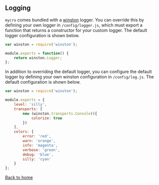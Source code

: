 ## Logging
`mycro` comes bundled with a [winston](https://github.com/winstonjs/winston) logger. You can override this by defining your own logger in `/config/logger.js`, which must export a function that returns a constructor for your custom logger. The default logger configuration is shown below.
```javascript
var winston = require('winston');

module.exports = function() {
    return winston.Logger;
};
```


In addition to overriding the default logger, you can configure the default logger by defining your own winston configuration in `/config/log.js`. The default configuration is shown below.
```javascript
var winston = require('winston');

module.exports = {
    level: 'silly',
    transports: [
        new (winston.transports.Console)({
            colorize: true
        })
    ],
    colors: {
        error: 'red',
        warn: 'orange',
        info: 'magenta',
        verbose: 'green',
        debug: 'blue',
        silly: 'cyan'
    }
};
```
[Back to home](/README.md)

